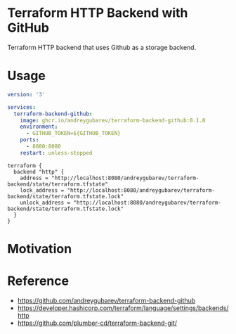 # Terraform HTTP Backend with GitHub

Terraform HTTP backend that uses Github as a storage backend.

# Usage

```yaml
version: '3'

services:
  terraform-backend-github:
    image: ghcr.io/andreygubarev/terraform-backend-github:0.1.0
    environment:
      - GITHUB_TOKEN=${GITHUB_TOKEN}
    ports:
      - 8080:8080
    restart: unless-stopped
```

```hcl
terraform {
  backend "http" {
    address = "http://localhost:8080/andreygubarev/terraform-backend/state/terraform.tfstate"
    lock_address = "http://localhost:8080/andreygubarev/terraform-backend/state/terraform.tfstate.lock"
    unlock_address = "http://localhost:8080/andreygubarev/terraform-backend/state/terraform.tfstate.lock"
  }
}
```

# Motivation

# Reference

- https://github.com/andreygubarev/terraform-backend-github
- https://developer.hashicorp.com/terraform/language/settings/backends/http
- https://github.com/plumber-cd/terraform-backend-git/
